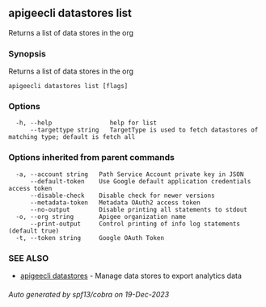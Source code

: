 ## apigeecli datastores list

Returns a list of data stores in the org

### Synopsis

Returns a list of data stores in the org

```
apigeecli datastores list [flags]
```

### Options

```
  -h, --help                help for list
      --targettype string   TargetType is used to fetch datastores of matching type; default is fetch all
```

### Options inherited from parent commands

```
  -a, --account string   Path Service Account private key in JSON
      --default-token    Use Google default application credentials access token
      --disable-check    Disable check for newer versions
      --metadata-token   Metadata OAuth2 access token
      --no-output        Disable printing all statements to stdout
  -o, --org string       Apigee organization name
      --print-output     Control printing of info log statements (default true)
  -t, --token string     Google OAuth Token
```

### SEE ALSO

* [apigeecli datastores](apigeecli_datastores.md)	 - Manage data stores to export analytics data

###### Auto generated by spf13/cobra on 19-Dec-2023
